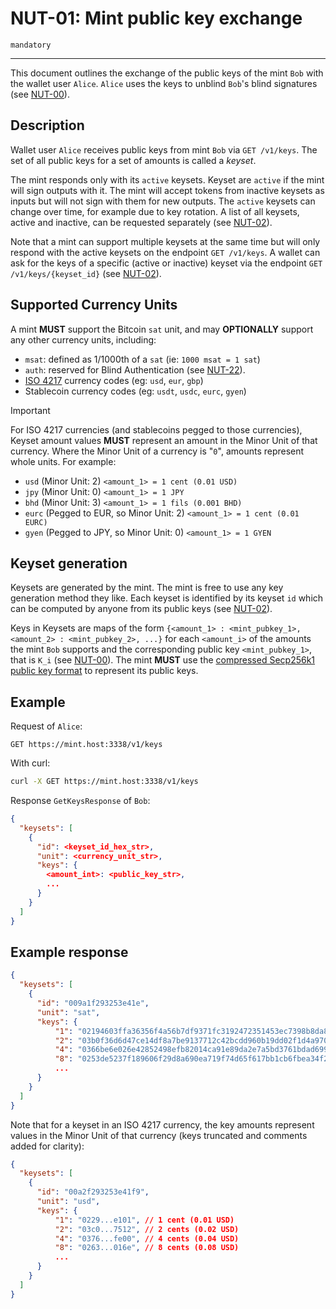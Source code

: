 # NUT-01: Mint public key exchange

`mandatory`

---

This document outlines the exchange of the public keys of the mint `Bob` with the wallet user `Alice`. `Alice` uses the keys to unblind `Bob`'s blind signatures (see [NUT-00][00]).

## Description

Wallet user `Alice` receives public keys from mint `Bob` via `GET /v1/keys`. The set of all public keys for a set of amounts is called a _keyset_.

The mint responds only with its `active` keysets. Keyset are `active` if the mint will sign outputs with it. The mint will accept tokens from inactive keysets as inputs but will not sign with them for new outputs. The `active` keysets can change over time, for example due to key rotation. A list of all keysets, active and inactive, can be requested separately (see [NUT-02][02]).

Note that a mint can support multiple keysets at the same time but will only respond with the active keysets on the endpoint `GET /v1/keys`. A wallet can ask for the keys of a specific (active or inactive) keyset via the endpoint `GET /v1/keys/{keyset_id}` (see [NUT-02][02]).

## Supported Currency Units

A mint **MUST** support the Bitcoin `sat` unit, and may **OPTIONALLY** support any other currency units, including:

- `msat`: defined as 1/1000th of a `sat` (ie: `1000 msat = 1 sat`)
- `auth`: reserved for Blind Authentication (see [NUT-22][22]).
- [ISO 4217](https://www.iso.org/iso-4217-currency-codes.html) currency codes (eg: `usd`, `eur`, `gbp`)
- Stablecoin currency codes (eg: `usdt`, `usdc`, `eurc`, `gyen`)

> [!IMPORTANT]
> For ISO 4217 currencies (and stablecoins pegged to those currencies), Keyset amount values **MUST** represent an amount in the Minor Unit of that currency. Where the Minor Unit of a currency is "`0`", amounts represent whole units. For example:
> - `usd` (Minor Unit: 2) `<amount_1> = 1 cent (0.01 USD)`
> - `jpy` (Minor Unit: 0) `<amount_1> = 1 JPY`
> - `bhd` (Minor Unit: 3) `<amount_1> = 1 fils (0.001 BHD)`
> - `eurc` (Pegged to EUR, so Minor Unit: 2) `<amount_1> = 1 cent (0.01 EURC)`
> - `gyen` (Pegged to JPY, so Minor Unit: 0) `<amount_1> = 1 GYEN`

## Keyset generation

Keysets are generated by the mint. The mint is free to use any key generation method they like. Each keyset is identified by its keyset `id` which can be computed by anyone from its public keys (see [NUT-02][02]).

Keys in Keysets are maps of the form `{<amount_1> : <mint_pubkey_1>, <amount_2> : <mint_pubkey_2>, ...}` for each `<amount_i>` of the amounts the mint `Bob` supports and the corresponding public key `<mint_pubkey_1>`, that is `K_i` (see [NUT-00][00]). The mint **MUST** use the [compressed Secp256k1 public key format](https://learnmeabitcoin.com/technical/public-key#public-key-format) to represent its public keys.

## Example

Request of `Alice`:

```http
GET https://mint.host:3338/v1/keys
```

With curl:

```bash
curl -X GET https://mint.host:3338/v1/keys
```

Response `GetKeysResponse` of `Bob`:

```json
{
  "keysets": [
    {
      "id": <keyset_id_hex_str>,
      "unit": <currency_unit_str>,
      "keys": {
        <amount_int>: <public_key_str>,
        ...
      }
    }
  ]
}
```

## Example response

```json
{
  "keysets": [
    {
      "id": "009a1f293253e41e",
      "unit": "sat",
      "keys": {
          "1": "02194603ffa36356f4a56b7df9371fc3192472351453ec7398b8da8117e7c3e104",
          "2": "03b0f36d6d47ce14df8a7be9137712c42bcdd960b19dd02f1d4a9703b1f31d7513",
          "4": "0366be6e026e42852498efb82014ca91e89da2e7a5bd3761bdad699fa2aec9fe09",
          "8": "0253de5237f189606f29d8a690ea719f74d65f617bb1cb6fbea34f2bc4f930016d",
          ...
      }
    }
  ]
}
```

Note that for a keyset in an ISO 4217 currency, the key amounts represent values in the Minor Unit of that currency (keys truncated and comments added for clarity):

```json
{
  "keysets": [
    {
      "id": "00a2f293253e41f9",
      "unit": "usd",
      "keys": {
          "1": "0229...e101", // 1 cent (0.01 USD)
          "2": "03c0...7512", // 2 cents (0.02 USD)
          "4": "0376...fe00", // 4 cents (0.04 USD)
          "8": "0263...016e", // 8 cents (0.08 USD)
          ...
      }
    }
  ]
}
```

[00]: 00.md
[01]: 01.md
[02]: 02.md
[03]: 03.md
[04]: 04.md
[05]: 05.md
[06]: 06.md
[07]: 07.md
[08]: 08.md
[09]: 09.md
[10]: 10.md
[11]: 11.md
[12]: 12.md
[22]: 22.md
